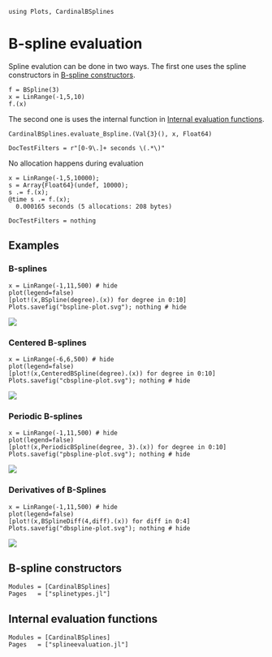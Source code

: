 ```@setup manual
using Plots, CardinalBSplines
```
# B-spline evaluation
Spline evalution can be done in two ways. The first one uses the spline constructors in [B-spline constructors](@ref).

```@example manual
f = BSpline(3)
x = LinRange(-1,5,10)
f.(x)
```

The second one is uses the internal function in [Internal evaluation functions](@ref).

```@example manual
CardinalBSplines.evaluate_Bspline.(Val{3}(), x, Float64)
```

```@meta
DocTestFilters = r"[0-9\.]+ seconds \(.*\)"
```

No allocation happens during evaluation
```@jldoctest manual
x = LinRange(-1,5,10000);
s = Array{Float64}(undef, 10000);
s .= f.(x);
@time s .= f.(x);
  0.000165 seconds (5 allocations: 208 bytes)
```
```@meta
DocTestFilters = nothing
```
## Examples
### B-splines
```@example manual
x = LinRange(-1,11,500) # hide
plot(legend=false)
[plot!(x,BSpline(degree).(x)) for degree in 0:10]
Plots.savefig("bspline-plot.svg"); nothing # hide
```
![](bspline-plot.svg)
### Centered B-splines
```@example manual
x = LinRange(-6,6,500) # hide
plot(legend=false)
[plot!(x,CenteredBSpline(degree).(x)) for degree in 0:10]
Plots.savefig("cbspline-plot.svg"); nothing # hide
```
![](cbspline-plot.svg)
### Periodic B-splines
```@example manual
x = LinRange(-1,11,500) # hide
plot(legend=false)
[plot!(x,PeriodicBSpline(degree, 3).(x)) for degree in 0:10]
Plots.savefig("pbspline-plot.svg"); nothing # hide
```
![](pbspline-plot.svg)


### Derivatives of B-Splines
```@example manual
x = LinRange(-1,11,500) # hide
plot(legend=false)
[plot!(x,BSplineDiff(4,diff).(x)) for diff in 0:4]
Plots.savefig("dbspline-plot.svg"); nothing # hide
```
![](dbspline-plot.svg)




## B-spline constructors
```@autodocs
Modules = [CardinalBSplines]
Pages   = ["splinetypes.jl"]
```

## Internal evaluation functions
```@autodocs
Modules = [CardinalBSplines]
Pages   = ["splineevaluation.jl"]
```
